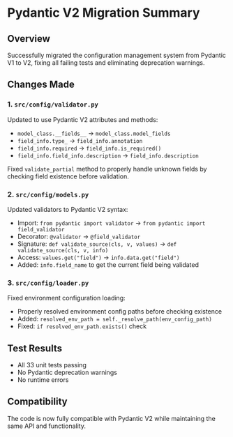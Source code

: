 # Pydantic V2 Migration Summary

## Overview
Successfully migrated the configuration management system from Pydantic V1 to V2, fixing all failing tests and eliminating deprecation warnings.

## Changes Made

### 1. `src/config/validator.py`
Updated to use Pydantic V2 attributes and methods:
- `model_class.__fields__` → `model_class.model_fields`
- `field_info.type_` → `field_info.annotation`
- `field_info.required` → `field_info.is_required()`
- `field_info.field_info.description` → `field_info.description`

Fixed `validate_partial` method to properly handle unknown fields by checking field existence before validation.

### 2. `src/config/models.py`
Updated validators to Pydantic V2 syntax:
- Import: `from pydantic import validator` → `from pydantic import field_validator`
- Decorator: `@validator` → `@field_validator`
- Signature: `def validate_source(cls, v, values)` → `def validate_source(cls, v, info)`
- Access: `values.get("field")` → `info.data.get("field")`
- Added: `info.field_name` to get the current field being validated

### 3. `src/config/loader.py`
Fixed environment configuration loading:
- Properly resolved environment config paths before checking existence
- Added: `resolved_env_path = self._resolve_path(env_config_path)`
- Fixed: `if resolved_env_path.exists()` check

## Test Results
- All 33 unit tests passing
- No Pydantic deprecation warnings
- No runtime errors

## Compatibility
The code is now fully compatible with Pydantic V2 while maintaining the same API and functionality.